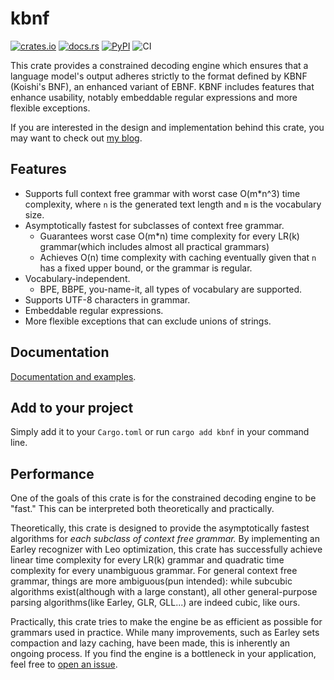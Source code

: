 # kbnf

[![crates.io](https://img.shields.io/crates/v/kbnf)](https://crates.io/crates/kbnf)
[![docs.rs](https://docs.rs/kbnf/badge.svg)](https://docs.rs/kbnf)
[![PyPI](https://img.shields.io/pypi/v/kbnf.svg)](https://pypi.python.org/pypi/kbnf)
![CI](https://github.com/Dan-wanna-M/kbnf/actions/workflows/CI.yml/badge.svg)

This crate provides a constrained decoding engine which ensures that a language model's output adheres strictly to the format defined by KBNF (Koishi's BNF), an enhanced variant of EBNF. KBNF includes features that enhance usability, notably embeddable regular expressions and more flexible exceptions.

If you are interested in the design and implementation behind this crate, you may want to check out [my blog](https://dan-wanna-m.github.io/blog/).

## Features

- Supports full context free grammar with worst case O(m\*n^3) time complexity, where `n` is the generated text length and `m` is the vocabulary size.
- Asymptotically fastest for subclasses of context free grammar.
  - Guarantees worst case O(m*n) time complexity for every LR(k) grammar(which includes almost all practical grammars)
  - Achieves O(n) time complexity with caching eventually given that `n` has a fixed upper bound, or the grammar is regular.
- Vocabulary-independent.
  - BPE, BBPE, you-name-it, all types of vocabulary are supported.
- Supports UTF-8 characters in grammar.
- Embeddable regular expressions.
- More flexible exceptions that can exclude unions of strings.

## Documentation

[Documentation and examples](https://docs.rs/kbnf/).

## Add to your project

Simply add it to your `Cargo.toml` or run `cargo add kbnf` in your command line.

## Performance

One of the goals of this crate is for the constrained decoding engine to be "fast." This can be interpreted both theoretically and practically.

Theoretically, this crate is designed to provide the asymptotically fastest algorithms for *each subclass of context free grammar.* By implementing an Earley recognizer with Leo optimization, this crate has successfully achieve linear time complexity for every LR(k) grammar and quadratic time complexity for every unambiguous grammar. For general context free grammar, things are more ambiguous(pun intended): while subcubic algorithms exist(although with a large constant), all other general-purpose parsing algorithms(like Earley, GLR, GLL...) are indeed cubic, like ours.

Practically, this crate tries to make the engine be as efficient as possible for grammars used in practice. While many improvements, such as Earley sets compaction and lazy caching, have been made, this is inherently an ongoing process. If you find the engine is a bottleneck in your application, feel free to [open an issue](https://github.com/Dan-wanna-M/blog/issues/new).
